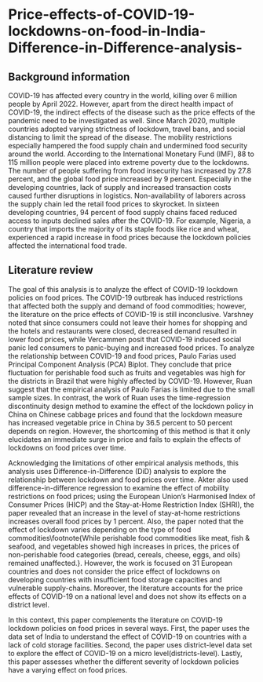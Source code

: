 # Price-effects-of-COVID-19-lockdowns-on-food-in-India-Difference-in-Difference-analysis-
## Background information
COVID-19 has affected every country in the world, killing over 6 million people by April 2022. However, apart from the direct health impact of COVID-19, the indirect effects of the disease such as the price effects of the pandemic need to be investigated as well. Since March 2020, multiple countries adopted varying strictness of lockdown, travel bans, and social distancing to limit the spread of the disease. The mobility restrictions especially hampered the food supply chain and undermined food security around the world. According to the International Monetary Fund (IMF), 88 to 115 million people were placed into extreme poverty due to the lockdowns. The number of people suffering from food insecurity has increased by 27.8 percent, and the global food price increased by 9 percent. Especially in the developing countries, lack of supply and increased transaction costs caused further disruptions in logistics. Non-availability of laborers across the supply chain led the retail food prices to skyrocket. In sixteen developing countries, 94 percent of food supply chains faced reduced access to inputs declined sales after the COVID-19. For example, Nigeria, a country that imports the majority of its staple foods like rice and wheat, experienced a rapid increase in food prices because the lockdown policies affected the international food trade.
## Literature review
The goal of this analysis is to analyze the effect of COVID-19 lockdown policies on food prices. The COVID-19 outbreak has induced restrictions that affected both the supply and demand of food commodities; however, the literature on the price effects of COVID-19 is still inconclusive. Varshney noted that since consumers could not leave their homes for shopping and the hotels and restaurants were closed, decreased demand resulted in lower food prices, while Vercammen posit that COVID-19 induced social panic led consumers to panic-buying and increased food prices.
To analyze the relationship between COVID-19 and food prices, Paulo Farias used Principal Component Analysis (PCA) Biplot. They conclude that price fluctuation for perishable food such as fruits and vegetables was high for the districts in Brazil that were highly affected by COVID-19. However, Ruan suggest that the empirical analysis of Paulo Farias is limited due to the small sample sizes. 
In contrast, the work of Ruan uses the time-regression discontinuity design method to examine the effect of the lockdown policy in China on Chinese cabbage prices and found that the lockdown measure has increased vegetable price in China by 36.5 percent to 50 percent depends on region. However, the shortcoming of this method is that it only elucidates an immediate surge in price and fails to explain the effects of lockdowns on food prices over time. 

Acknowledging the limitations of other empirical analysis methods, this analysis uses Difference-in-Difference (DiD) analysis to explore the relationship between lockdown and food prices over time.
Akter also used difference-in-difference regression to examine the effect of mobility restrictions on food prices; using the European Union’s Harmonised Index of Consumer Prices (HICP) and the Stay-at-Home Restriction Index (SHRI), the paper revealed that an increase in the level of stay-at-home restrictions increases overall food prices by 1 percent. Also, the paper noted that the effect of lockdown varies depending on the type of food commodities\footnote{While perishable food commodities like meat, fish & seafood, and vegetables showed high increases in prices, the prices of non-perishable food categories (bread, cereals, cheese, eggs, and oils) remained unaffected.}. However, the work is focused on 31 European countries and does not consider the price effect of lockdowns on developing countries with insufficient food storage capacities and vulnerable supply-chains. Moreover, the literature accounts for the price effects of COVID-19 on a national level and does not show its effects on a district level. 

In this context, this paper complements the literature on COVID-19 lockdown policies on food prices in several ways. First, the paper uses the data set of India to understand the effect of COVID-19 on countries with a lack of cold storage facilities. Second, the paper uses district-level data set to explore the effect of COVID-19 on a micro level(districts-level). Lastly, this paper assesses whether the different severity of lockdown policies have a varying effect on food prices.  
